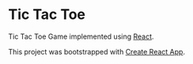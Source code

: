 # Tic Tac Toe

Tic Tac Toe Game implemented using [React](https://reactjs.org).

This project was bootstrapped with [Create React App](https://github.com/facebook/create-react-app).
